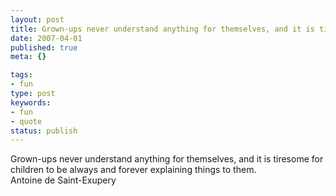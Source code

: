 ```yaml
---
layout: post
title: Grown-ups never understand anything for themselves, and it is tiresome for children to be always and forever explaining things to them.
date: 2007-04-01
published: true
meta: {}

tags:
- fun
type: post
keywords:
- fun
- quote
status: publish
---
```

Grown-ups never understand anything for themselves, and it is tiresome for children to be always and forever explaining things to them.<br />Antoine de Saint-Exupery
